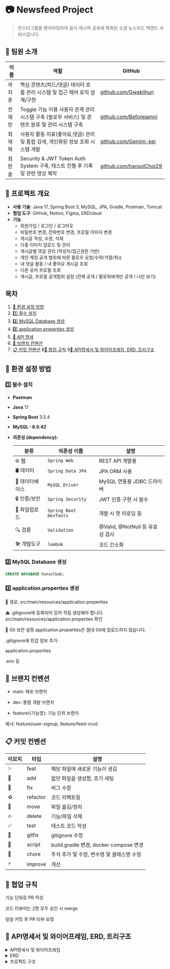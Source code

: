 # 📷 Newsfeed Project

> 인스타그램을 벤치마킹하여 음식 레시피 공유에 특화된 소셜 뉴스피드 백엔드 서비스입니다.


## 👥 팀원 소개

| 이름  | 역할                    | GitHub                                    |
|-----|-----------------------|-------------------------------------------|
| 곽지훈 | 핵심 콘텐츠(피드/댓글) 데이터 흐름 관리 시스템 및 접근 제어 로직 설계/구현     | [github.com/Gwakjihun](https://github.com/Gwakjihun) |
| 전재민 | Toggle 기능 이용 사용자 관계 관리 시스템 구축 (팔로우 서비스) 및 콘텐츠 분류 및 관리 시스템 구축 | [github.com/Beforejamni](https://github.com/Beforejamni) |
| 최재혁 | 사용자 활동 지표(좋아요,댓글) 관리 및 통합 검색, 개인화된 정보 조회 시스템 개발  | [github.com/Gemini-kei](https://github.com/Gemini-kei) |
| 최한솔 | Security & JWT Token Auth System 구축, 테스트 진행 후 기록 및 관련 영상 제작 | [github.com/hansolChoi29](https://github.com/hansolChoi29) |


## 🚀 프로젝트 개요

- **사용 기술**: Java 17, Spring Boot 3, MySQL, JPA, Gradle, Postman, Tomcat
- **협업 도구**: GitHub, Notion, Figma, ERDcloud
- **기능**
  - 회원가입 / 로그인 / 로그아웃
  - 비밀번호 변경, 전화번호 변경, 프로필 이미지 변경
  - 게시글 작성, 수정, 삭제
  - 다중 이미지 업로드 및 관리
  - 게시글별 댓글 관리 (작성자/접근권한 기반)
  - 개인 계정 공개 범위에 따른 팔로우 요청/수락/거절/취소
  - 내 댓글 활동 / 내 좋아요 게시글 조회
  - 다른 유저 프로필 조회
  - 게시글, 프로필 공개범위 설정 (전체 공개 / 팔로워에게만 공개 / 나만 보기)

## 목차

1. [🔧 환경 설정 방법](#환경-설정-방법)
2. [1️⃣ 필수 설치](#필수-설치)
3. [2️⃣ MySQL Database 생성](#mysql-database-생성)
4. [3️⃣ application.properties 생성](#applicationproperties-생성)
5. [📮 API 명세](#api-명세)
6. [📝 브랜치 컨벤션](#브랜치-컨벤션)
7. [📋 커밋 컨벤션](#커밋-컨벤션)
8[🙌 협업 규칙](#협업-규칙)
9[🎈 API명세서 및 와이어프레임, ERD, 트리구조](#api명세서-및-와이어프레임,-ERD,-트리구조)


## 🔧 환경 설정 방법

### 1️⃣ 필수 설치

- **Postman**
- **Java** 17
- **Spring Boot** 3.5.4
- **MySQL : 8.0.42**
- **의존성 (dependency):**

  | 분류        | 의존성 이름                 | 설명                        |
    |-----------|------------------------|---------------------------|
  | 🌐 웹      | `Spring Web`           | REST API 개발용              |
  | 🛢 데이터    | `Spring Data JPA`      | JPA ORM 사용                |
  | 🐬 데이터베이스 | `MySQL Driver`         | MySQL 연동용 JDBC 드라이버       |
  | 🔒 인증/보안  | `Spring Security`      | JWT 인증 구현 시 필수            |
  | 💾 파일업로드  | `Spring Boot DevTools` | 개발 시 핫 리로딩 등              |
  | 🔍 검증     | `Validation`           | @Valid, @NotNull 등 유효성 검사 |
  | 🛠️ 개발도구      | `lombok`                | 코드 간소화                    |

### 2️⃣ MySQL Database 생성

```sql
CREATE DATABASE hansolbab;
```
### 3️⃣ application.properties 생성
📁 경로: src/main/resources/application.properties

⚠️ .gitignore에 등록되어 있어 직접 생성해야 합니다.
src/main/resources/application.properties 확인

🔐 Git 보안 설정
application.properties은 절대 Git에 업로드하지 않습니다.

.gitignore에 민감 정보 추가:

application.properties

.env 등





## 📝 브랜치 컨벤션
- main: 배포 브랜치

- dev: 통합 개발 브랜치

- feature/{기능명}: 기능 단위 브랜치

예시: feature/user-signup, feature/feed-crud

## 📋 커밋 컨벤션

| 이모지 | 타입      | 설명                               |
|--------|-----------|------------------------------------|
| ✨     | feat      | 해당 파일에 새로운 기능이 생김       |
| 🎉     | add       | 없던 파일을 생성함, 초기 세팅          |
| 🐛     | fix       | 버그 수정                          |
| ♻️     | refactor  | 코드 리팩토링                      |
| 🚚     | move      | 파일 옮김/정리                     |
| 🔥     | delete    | 기능/파일 삭제                     |
| ✅     | test      | 테스트 코드 작성                   |
| 🙈     | gitfix    | gitignore 수정                     |
| 🔨     | script    | build.gradle 변경, docker compose 변경 |
| 📝     | chore     | 주석 추가 및 수정, 변수명 및 클래스명 수정 |
| ⚡️     | improve   | 개선                               |

## 🙌 협업 규칙
기능 단위로 PR 작성

코드 리뷰어는 2명 모두 승인 시 merge

일일 커밋 후 PR 리뷰 요청


## 📮 API명세서 및 와이어프레임, ERD, 트리구조

<details>

<summary>API명세서 및 와이어프레임</summary>

- [API 명세 보기](https://www.notion.so/teamsparta/API-Auth-User-Newsfeed-Comment-Like-Follow-2402dc3ef51481efb322e0e4143bb9d3?source=copy_link) </br>
- [와이어프레임](https://www.figma.com/design/9s9IO9PjGv81v5QjRcTJK3/Untitled?node-id=108-1652&t=PAvngIzkgPs9dNGL-1)


</details>
<details>
  <summary>ERD</summary>

![title](https://private-user-images.githubusercontent.com/151719708/478484954-5a7f23dc-cd90-44de-889f-480e791da5f5.png?jwt=eyJ0eXAiOiJKV1QiLCJhbGciOiJIUzI1NiJ9.eyJpc3MiOiJnaXRodWIuY29tIiwiYXVkIjoicmF3LmdpdGh1YnVzZXJjb250ZW50LmNvbSIsImtleSI6ImtleTUiLCJleHAiOjE3NTUyNzMwMjMsIm5iZiI6MTc1NTI3MjcyMywicGF0aCI6Ii8xNTE3MTk3MDgvNDc4NDg0OTU0LTVhN2YyM2RjLWNkOTAtNDRkZS04ODlmLTQ4MGU3OTFkYTVmNS5wbmc_WC1BbXotQWxnb3JpdGhtPUFXUzQtSE1BQy1TSEEyNTYmWC1BbXotQ3JlZGVudGlhbD1BS0lBVkNPRFlMU0E1M1BRSzRaQSUyRjIwMjUwODE1JTJGdXMtZWFzdC0xJTJGczMlMkZhd3M0X3JlcXVlc3QmWC1BbXotRGF0ZT0yMDI1MDgxNVQxNTQ1MjNaJlgtQW16LUV4cGlyZXM9MzAwJlgtQW16LVNpZ25hdHVyZT02MzdhNzc4NTY3NTEwYWQzZTk3NzdkMGEzZmVhMjhkNjZhMmNmMjY5MDhlMjA2YWRhOTRlZjk4NWVjYzZkZTlhJlgtQW16LVNpZ25lZEhlYWRlcnM9aG9zdCJ9.Y_l_Lj-SjCZl2fEF9rSo5k-Gif2Bey1-O7FJgeKbTho)
</details> 

<details>

  <summary>프로젝트 구조</summary>


```
com.example.newsfeedproject/
├── NewsfeedProjectApplication.java
│
├── auth/
│   ├── controller/
│   │   └── AuthController.java
│   ├── dto/
│   │   ├── signin/
│   │   │   ├── SignInRequestDto.java
│   │   │   └── SignInResponseDto.java
│   │   └── signup/
│   │       └── SignUpRequestDto.java
│   ├── impl/
│   │    ├──  UserDetailsImpl.java
│   │    └── UserDetailsServiceImpl.java
│   └── service/
│       ├── signin/
│       │   └── SignInService.java
│       └── signup/
│           └── SignUpService.java
│
├── category/
│   ├── controller/
│   │   └── CategoryController.java
│   ├── entity/
│   │   ├── Category.java
│   │   └── CategoryEntity.java
│   └── service/
│       └── CategoryService.java
│
├── comment/
│   ├── controller/
│   │   └── CommentsController.java 
│   ├── dto/
│   │   ├── CommentResponseDto.java
│   │   ├── CreateCommentRequestDto.java
│   │   └── UpdateCommentRequestDto.java 
│   ├── entity/
│   │   └── Comments.java
│   ├── repository/
│   │   └── CommentsRepository.java 
│   └── service/
│       └── CommentsService.java 
│
├── common/
│   ├── config/
│   │   ├── AuthConfig.java
│   │   ├── JwtConfig.java
│   │   └── SecurityConfig.java
│   ├── dto/
│   │   ├── PrincipalRequestDto.java
│   │   ├── ReadUsersFeedResponseDto.java
│   │   └── ReadUserSimpleResponseDto.java
│   ├── exception/
│   │   ├── auth
│   │   │   ├── AuthErrorCode.java
│   │   │   └── AuthErrorException.java
│   │   ├── comment
│   │   │   ├── CommentErrorCode.java
│   │   │   └── CommentErrorException.java
│   │   ├── feeds
│   │   │   ├── FeedsErrorCode.java
│   │   │   └── FeedsErrorException.java
│   │   ├── follow
│   │   │   ├── FollowErrorCode.java
│   │   │   └── FollowErrorException.java
│   │   ├── users
│   │   │   ├── UserErrorCode.java
│   │   │   └── UsersErrorException.java
│   │   ├── ErrorExeption.java
│   │   ├── ErrorResponseDto.java
│   │   └── GlbalExceptionHandeler.java
│   ├── filter/
│   │   └── JwtAuthorization.java
│   └── util/
│       └── JwtUtil.java
│
├── feedimg/
│   ├── entity/
│   │   └── FeedImage.java
│   └── repository/
│       └── FeedImgRepository.java
│
├── feeds/
│   ├── controller/
│   │   ├── FeedsController.java
│   │   └── FeedsLikeController.java
│   ├── dto/
│   │   ├── CreateFeedsRequestDto.java
│   │   ├── CreateFeedResponseDto.java
│   │   ├── FeedsResponseDto.java
│   │   ├── ReadFeedsResponseDto.java
│   │   └── UpdateFeedsRequestDto.java
│   ├── entity/
│   │   └── Feeds.java
│   ├── repository/
│   │   └── FeedsRepository.java
│   └── service/
│       ├── FeedsLikeService.java
│       └── FeedsService.java
│
├── follow/
│   ├── entity/
│   │   └── FollowsController.java
│   ├── dto/
│   │   ├── FollowResponseDto.java
│   │   └── ReadFollowUsersDto.java
│   ├── entity/
│   │   ├── Follows.java
│   │   └── FollowsStatus.java
│   ├── repository/
│   │   └── FollowsRepository.java
│   └── service/
│       └── FollowService.java
│
├── likes/
│   ├── entity/
│   │   └── Likes.java
│   └── repository/
│       └── LikesRepository.java
│
├── myinfo/
│   ├── controller/
│   │   ├── MyInfoController.java
│   │   └── MyInfoModifyController.java
│   ├── dto/
│   │   ├── ResetPasswordRequestDto.java
│   │   ├── UpdateProfileImageRequestDto.java
│   │   ├── UpdatePhoneNumberRequestDto.java
│   │   └── WithdrawAccountRequestDto.java
│   └── service/
│       ├── MyInfoService.java
│       ├── ProfileImageService.java
│       ├── ResetPasswordService.java
│       ├── UpdatePhoneNumberService.java
│       └── WithdrawAccountService.java
│
├── requestfollow/
│   ├── controller/
│   │   └── RequestFollowController.java
│   ├── dto/
│   │   ├── ReadMyRequestResponseDto.java
│   │   ├── ReadRequestFollowUsersDto.java
│   │   └── RequestFollowResponseDto.java
│   ├── entity/
│   │   └── RequestFollows.java
│   ├── repository/
│   │   └── RequestFollowRepository.java
│   └── service/
│       └── RequestFollowService.java
│
└── users/
    ├── controller/
    │   └── UsersController.java
    ├── dto/
    │   └── LikesInfoDto.java
    ├── entity/
    │   ├── AccessAble.java
    │   └── Users.java
    ├── repository/
    │   └── UsersRepository.java
    └── service/
        └── UsersService.java

```
</details>